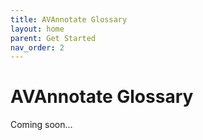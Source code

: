 ```yaml
---
title: AVAnnotate Glossary
layout: home
parent: Get Started
nav_order: 2
---
```

# AVAnnotate Glossary

Coming soon...
